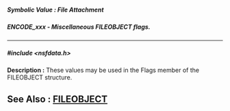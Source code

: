 ##### Symbolic Value : File Attachment
##### ENCODE_xxx - Miscellaneous FILEOBJECT flags.
---
##### #include <nsfdata.h>
**Description :**
These values may be used in the Flags member of the FILEOBJECT structure.

**See Also :**
[FILEOBJECT](D:/md_files/FILEOBJECT.md)
---
